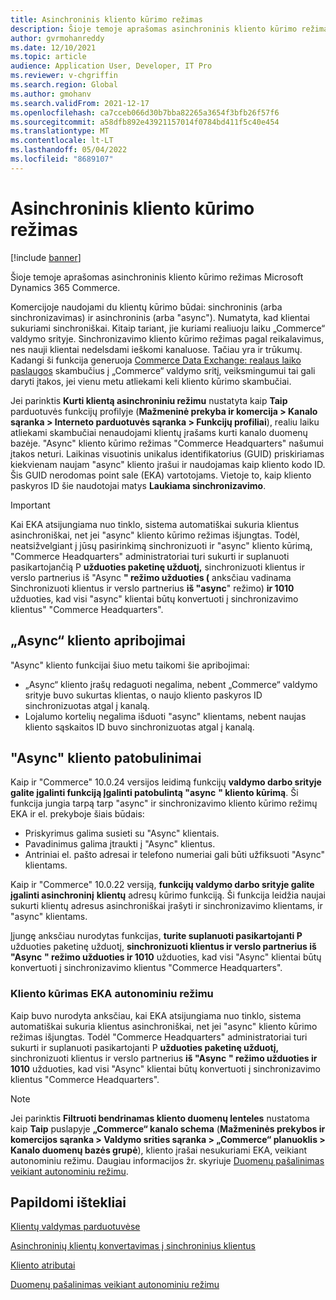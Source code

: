 ```yaml
---
title: Asinchroninis kliento kūrimo režimas
description: Šioje temoje aprašomas asinchroninis kliento kūrimo režimas Microsoft Dynamics 365 Commerce.
author: gvrmohanreddy
ms.date: 12/10/2021
ms.topic: article
audience: Application User, Developer, IT Pro
ms.reviewer: v-chgriffin
ms.search.region: Global
ms.author: gmohanv
ms.search.validFrom: 2021-12-17
ms.openlocfilehash: ca7cceb066d30b7bba82265a3654f3bfb26f57f6
ms.sourcegitcommit: a58dfb892e43921157014f0784bd411f5c40e454
ms.translationtype: MT
ms.contentlocale: lt-LT
ms.lasthandoff: 05/04/2022
ms.locfileid: "8689107"
---
```

# <a name="asynchronous-customer-creation-mode"></a>Asinchroninis kliento kūrimo režimas

[!include [banner](includes/banner.md)]

Šioje temoje aprašomas asinchroninis kliento kūrimo režimas Microsoft Dynamics 365 Commerce.

Komercijoje naudojami du klientų kūrimo būdai: sinchroninis (arba sinchronizavimas) ir asinchroninis (arba "async"). Numatyta, kad klientai sukuriami sinchroniškai. Kitaip tariant, jie kuriami realiuoju laiku „Commerce“ valdymo srityje. Sinchronizavimo kliento kūrimo režimas pagal reikalavimus, nes nauji klientai nedelsdami ieškomi kanaluose. Tačiau yra ir trūkumų. Kadangi ši funkcija generuoja [Commerce Data Exchange: realaus laiko paslaugos](dev-itpro/define-retail-channel-communications-cdx.md#realtime-service) skambučius į „Commerce“ valdymo sritį, veiksmingumui tai gali daryti įtakos, jei vienu metu atliekami keli kliento kūrimo skambučiai.

Jei parinktis **Kurti klientą asinchroniniu režimu** nustatyta kaip **Taip** parduotuvės funkcijų profilyje (**Mažmeninė prekyba ir komercija \> Kanalo sąranka \> Interneto parduotuvės sąranka \> Funkcijų profiliai**), realiu laiku atliekami skambučiai nenaudojami klientų įrašams kurti kanalo duomenų bazėje. "Async" kliento kūrimo režimas "Commerce Headquarters" našumui įtakos neturi. Laikinas visuotinis unikalus identifikatorius (GUID) priskiriamas kiekvienam naujam "async" kliento įrašui ir naudojamas kaip kliento kodo ID. Šis GUID nerodomas point sale (EKA) vartotojams. Vietoje to, kaip kliento paskyros ID šie naudotojai matys **Laukiama sinchronizavimo**.

> [!IMPORTANT]
> Kai EKA atsijungiama nuo tinklo, sistema automatiškai sukuria klientus asinchroniškai, net jei "async" kliento kūrimo režimas išjungtas. Todėl, neatsižvelgiant į jūsų pasirinkimą sinchronizuoti ir "async" kliento kūrimą, "Commerce Headquarters" administratoriai turi sukurti ir suplanuoti pasikartojančią P **užduoties paketinę užduotį,** sinchronizuoti klientus ir verslo partnerius iš "Async **" režimo užduoties (** anksčiau vadinama Sinchronizuoti klientus ir verslo partnerius **iš "async**" režimo) **ir 1010** užduoties, kad visi "async" klientai būtų konvertuoti į sinchronizavimo klientus" "Commerce Headquarters".

## <a name="async-customer-limitations"></a>„Async“ kliento apribojimai

"Async" kliento funkcijai šiuo metu taikomi šie apribojimai:

- „Async“ kliento įrašų redaguoti negalima, nebent „Commerce“ valdymo srityje buvo sukurtas klientas, o naujo kliento paskyros ID sinchronizuotas atgal į kanalą.
- Lojalumo kortelių negalima išduoti "async" klientams, nebent naujas kliento sąskaitos ID buvo sinchronizuotas atgal į kanalą.

## <a name="async-customer-enhancements"></a>"Async" kliento patobulinimai

Kaip ir "Commerce" 10.0.24 versijos leidimą funkcijų **valdymo darbo srityje galite įgalinti funkciją Įgalinti patobulintą "async** **" kliento kūrimą**. Ši funkcija jungia tarpą tarp "async" ir sinchronizavimo kliento kūrimo režimų EKA ir el. prekyboje šiais būdais:

- Priskyrimus galima susieti su "Async" klientais.
- Pavadinimus galima įtraukti į "Async" klientus.
- Antriniai el. pašto adresai ir telefono numeriai gali būti užfiksuoti "Async" klientams.

Kaip ir "Commerce" 10.0.22 versiją, **funkcijų valdymo darbo srityje galite įgalinti asinchroninį** **klientų** adresų kūrimo funkciją. Ši funkcija leidžia naujai sukurti klientų adresus asinchroniškai įrašyti ir sinchronizavimo klientams, ir "async" klientams.

Įjungę anksčiau nurodytas funkcijas, **turite suplanuoti pasikartojanti P** užduoties paketinę užduotį, **sinchronizuoti klientus ir verslo partnerius iš "Async** **" režimo užduoties ir 1010** užduoties, kad visi "Async" klientai būtų konvertuoti į sinchronizavimo klientus "Commerce Headquarters".

### <a name="customer-creation-in-pos-offline-mode"></a>Kliento kūrimas EKA autonominiu režimu

Kaip buvo nurodyta anksčiau, kai EKA atsijungiama nuo tinklo, sistema automatiškai sukuria klientus asinchroniškai, net jei "async" kliento kūrimo režimas išjungtas. Todėl "Commerce Headquarters" administratoriai turi sukurti ir suplanuoti pasikartojanti P **užduoties paketinę užduotį,** sinchronizuoti klientus ir verslo partnerius **iš "Async** **" režimo užduoties ir 1010** užduoties, kad visi "Async" klientai būtų konvertuoti į sinchronizavimo klientus "Commerce Headquarters".

> [!NOTE]
> Jei parinktis **Filtruoti bendrinamas kliento duomenų lenteles** nustatoma kaip **Taip** puslapyje **„Commerce“ kanalo schema** (**Mažmeninės prekybos ir komercijos sąranka \> Valdymo srities sąranka \> „Commerce“ planuoklis \> Kanalo duomenų bazės grupė**), kliento įrašai nesukuriami EKA, veikiant autonominiu režimu. Daugiau informacijos žr. skyriuje [Duomenų pašalinimas veikiant autonominiu režimu](dev-itpro/implementation-considerations-cdx.md#offline-data-exclusion).

## <a name="additional-resources"></a>Papildomi ištekliai

[Klientų valdymas parduotuvėse](customer-mgmt-stores.md)

[Asinchroninių klientų konvertavimas į sinchroninius klientus](convert-async-to-sync.md)

[Kliento atributai](dev-itpro/customer-attributes.md)

[Duomenų pašalinimas veikiant autonominiu režimu](dev-itpro/implementation-considerations-cdx.md#offline-data-exclusion)
